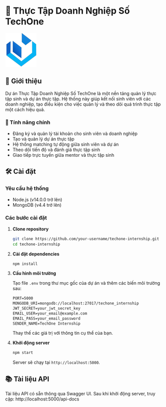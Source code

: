 # 🚀 Thực Tập Doanh Nghiệp Số TechOne

<img src="/assets/icons/logo.png" alt="TechOne Logo" width="100"/>

## 📖 Giới thiệu

Dự án Thực Tập Doanh Nghiệp Số TechOne là một nền tảng quản lý thực tập sinh và dự án thực tập. Hệ thống này giúp kết nối sinh viên với các doanh nghiệp, tạo điều kiện cho việc quản lý và theo dõi quá trình thực tập một cách hiệu quả.

### 🌟 Tính năng chính

- Đăng ký và quản lý tài khoản cho sinh viên và doanh nghiệp
- Tạo và quản lý dự án thực tập
- Hệ thống matching tự động giữa sinh viên và dự án
- Theo dõi tiến độ và đánh giá thực tập sinh
- Giao tiếp trực tuyến giữa mentor và thực tập sinh

## 🛠 Cài đặt

### Yêu cầu hệ thống

- Node.js (v14.0.0 trở lên)
- MongoDB (v4.4 trở lên)

### Các bước cài đặt

1. **Clone repository**

   ```bash
   git clone https://github.com/your-username/techone-internship.git
   cd techone-internship
   ```

2. **Cài đặt dependencies**

   ```bash
   npm install
   ```

3. **Cấu hình môi trường**

   Tạo file `.env` trong thư mục gốc của dự án và thêm các biến môi trường sau:

   ```
   PORT=5000
   MONGODB_URI=mongodb://localhost:27017/techone_internship
   JWT_SECRET=your_jwt_secret_key
   EMAIL_USER=your_email@example.com
   EMAIL_PASS=your_email_password
   SENDER_NAME=TechOne Internship
   ```

   Thay thế các giá trị với thông tin cụ thể của bạn.

4. **Khởi động server**

   ```bash
   npm start
   ```

   Server sẽ chạy tại `http://localhost:5000`.

## 📚 Tài liệu API

Tài liệu API có sẵn thông qua Swagger UI. Sau khi khởi động server, truy cập:
 http://localhost:5000/api-docs
